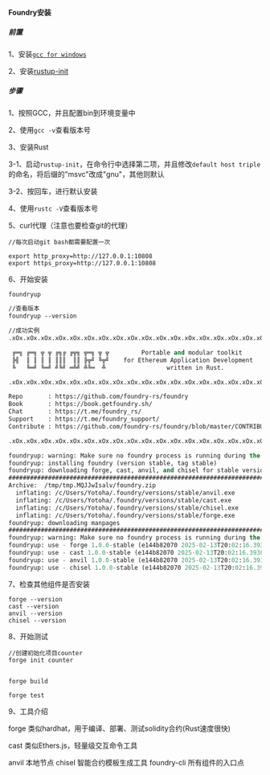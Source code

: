 #### Foundry安装

##### 前置

1、安装[`gcc for windows`](https://sourceforge.net/)

2、安装[rustup-init](https://www.rust-lang.org/zh-CN/)

##### 步骤

1、按照GCC，并且配置bin到环境变量中

2、使用`gcc -v`查看版本号

3、安装Rust

3-1、启动`rustup-init`，在命令行中选择第二项，并且修改`default host triple`的命名，将后缀的"msvc"改成"gnu"，其他则默认

3-2、按回车，进行默认安装

4、使用`rustc -V`查看版本号

5、curl代理（注意也要检查git的代理）

```
//每次启动git bash都需要配置一次

export http_proxy=http://127.0.0.1:10808
export https_proxy=http://127.0.0.1:10808
```

6、开始安装

```cl
foundryup

//查看版本
foundryup --version

//成功实例
.xOx.xOx.xOx.xOx.xOx.xOx.xOx.xOx.xOx.xOx.xOx.xOx.xOx.xOx.xOx.xOx.xOx.xOx

 ╔═╗ ╔═╗ ╦ ╦ ╔╗╔ ╔╦╗ ╦═╗ ╦ ╦         Portable and modular toolkit
 ╠╣  ║ ║ ║ ║ ║║║  ║║ ╠╦╝ ╚╦╝    for Ethereum Application Development
 ╚   ╚═╝ ╚═╝ ╝╚╝ ═╩╝ ╩╚═  ╩                 written in Rust.

.xOx.xOx.xOx.xOx.xOx.xOx.xOx.xOx.xOx.xOx.xOx.xOx.xOx.xOx.xOx.xOx.xOx.xOx

Repo       : https://github.com/foundry-rs/foundry
Book       : https://book.getfoundry.sh/
Chat       : https://t.me/foundry_rs/
Support    : https://t.me/foundry_support/
Contribute : https://github.com/foundry-rs/foundry/blob/master/CONTRIBUTING.md

.xOx.xOx.xOx.xOx.xOx.xOx.xOx.xOx.xOx.xOx.xOx.xOx.xOx.xOx.xOx.xOx.xOx.xOx

foundryup: warning: Make sure no foundry process is running during the install process!
foundryup: installing foundry (version stable, tag stable)
foundryup: downloading forge, cast, anvil, and chisel for stable version
######################################################################## 100.0%
Archive:  /tmp/tmp.MQJJwIsalv/foundry.zip
  inflating: /c/Users/Yotoha/.foundry/versions/stable/anvil.exe
  inflating: /c/Users/Yotoha/.foundry/versions/stable/cast.exe
  inflating: /c/Users/Yotoha/.foundry/versions/stable/chisel.exe
  inflating: /c/Users/Yotoha/.foundry/versions/stable/forge.exe
foundryup: downloading manpages
######################################################################## 100.0%
foundryup: warning: Make sure no foundry process is running during the install process!
foundryup: use - forge 1.0.0-stable (e144b82070 2025-02-13T20:02:16.393821500Z)
foundryup: use - cast 1.0.0-stable (e144b82070 2025-02-13T20:02:16.393821500Z)
foundryup: use - anvil 1.0.0-stable (e144b82070 2025-02-13T20:02:16.393821500Z)
foundryup: use - chisel 1.0.0-stable (e144b82070 2025-02-13T20:02:16.393821500Z)

```

7、检查其他组件是否安装

```
forge --version
cast --version
anvil --version
chisel --version
```

8、开始测试

```
//创建初始化项目counter
forge init counter


forge build

forge test
```

9、工具介绍

forge 类似hardhat，用于编译、部署、测试solidity合约(Rust速度很快)

cast 类似Ethers.js，轻量级交互命令工具

anvil 本地节点
chisel  智能合约模板生成工具
foundry-cli  所有组件的入口点



